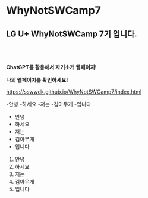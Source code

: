 # WhyNotSWCamp7

LG U+ WhyNotSWCamp 7기 입니다.
-------------------------------
<br>
<br>


<b> ChatGPT를 활용해서 자기소개 웹페이지!</b>

<b> 나의 웹페이지를 확인하세요! </b>

https://sswwdk.github.io/WhyNotSWCamp7/index.html

-안녕
-하세요
-저는
-김아무개
-입니다

* 안녕
* 하세요
* 저는
* 김아무개
* 입니다

  
1. 안녕
2. 하세요
3. 저는
4. 김아무개
5. 입니다
